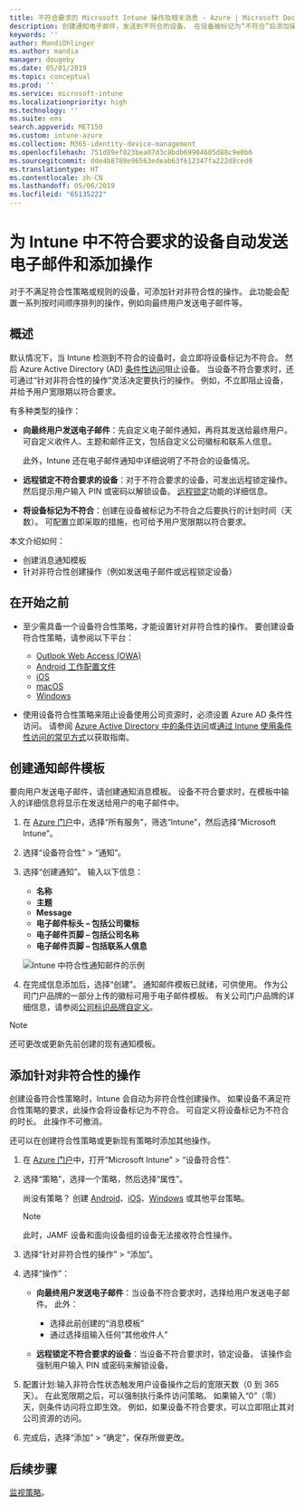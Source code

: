 ```yaml
---
title: 不符合要求的 Microsoft Intune 操作及相关消息 - Azure | Microsoft Docs
description: 创建通知电子邮件，发送到不符合的设备。 在设备被标记为“不符合”后添加操作，例如添加宽限期以符合要求，或创建计划用于阻止访问在满足符合要求之前进行访问。 在 Azure 中使用 Microsoft Intune 完成此操作。
keywords: ''
author: MandiOhlinger
ms.author: mandia
manager: dougeby
ms.date: 05/01/2019
ms.topic: conceptual
ms.prod: ''
ms.service: microsoft-intune
ms.localizationpriority: high
ms.technology: ''
ms.suite: ems
search.appverid: MET150
ms.custom: intune-azure
ms.collection: M365-identity-device-management
ms.openlocfilehash: 751d89ef023bea07d3c8bdb69904605d88c9e0b6
ms.sourcegitcommit: dde4b8788e96563edeab63f612347fa222d8ced0
ms.translationtype: HT
ms.contentlocale: zh-CN
ms.lasthandoff: 05/06/2019
ms.locfileid: "65135222"
---
```

# <a name="automate-email-and-add-actions-for-noncompliant-devices-in-intune"></a>为 Intune 中不符合要求的设备自动发送电子邮件和添加操作

对于不满足符合性策略或规则的设备，可添加针对非符合性的操作。 此功能会配置一系列按时间顺序排列的操作，例如向最终用户发送电子邮件等。

## <a name="overview"></a>概述

默认情况下，当 Intune 检测到不符合的设备时，会立即将设备标记为不符合。 然后 Azure Active Directory (AD) [条件性访问](https://docs.microsoft.com/azure/active-directory/active-directory-conditional-access-azure-portal)阻止设备。 当设备不符合要求时，还可通过“针对非符合性的操作”灵活决定要执行的操作。 例如，不立即阻止设备，并给予用户宽限期以符合要求。

有多种类型的操作：

- **向最终用户发送电子邮件**：先自定义电子邮件通知，再将其发送给最终用户。 可自定义收件人、主题和邮件正文，包括自定义公司徽标和联系人信息。

    此外，Intune 还在电子邮件通知中详细说明了不符合的设备情况。

- **远程锁定不符合要求的设备**：对于不符合要求的设备，可发出远程锁定操作。 然后提示用户输入 PIN 或密码以解锁设备。 [远程锁定](device-remote-lock.md)功能的详细信息。 

- **将设备标记为不符合**：创建在设备被标记为不符合之后要执行的计划时间（天数）。 可配置立即采取的措施，也可给予用户宽限期以符合要求。

本文介绍如何：

- 创建消息通知模板
- 针对非符合性创建操作（例如发送电子邮件或远程锁定设备）


## <a name="before-you-begin"></a>在开始之前

- 至少需具备一个设备符合性策略，才能设置针对非符合性的操作。 要创建设备符合性策略，请参阅以下平台：

  - [Outlook Web Access (OWA)](compliance-policy-create-android.md)
  - [Android 工作配置文件](compliance-policy-create-android-for-work.md)
  - [iOS](compliance-policy-create-ios.md)
  - [macOS](compliance-policy-create-mac-os.md)
  - [Windows](compliance-policy-create-windows.md)

- 使用设备符合性策略来阻止设备使用公司资源时，必须设置 Azure AD 条件性访问。 请参阅 [Azure Active Directory 中的条件访问](https://docs.microsoft.com/azure/active-directory/active-directory-conditional-access-azure-portal)或[通过 Intune 使用条件性访问的常见方式](conditional-access-intune-common-ways-use.md)以获取指南。

## <a name="create-a-notification-message-template"></a>创建通知邮件模板

要向用户发送电子邮件，请创建通知消息模板。 设备不符合要求时，在模板中输入的详细信息将显示在发送给用户的电子邮件中。

1. 在 [Azure 门户](https://portal.azure.com)中，选择“所有服务”，筛选“Intune”，然后选择“Microsoft Intune”。
2. 选择“设备符合性” > “通知”。
3. 选择“创建通知”。 输入以下信息：

   - **名称**
   - **主题**
   - **Message**
   - **电子邮件标头 – 包括公司徽标**
   - **电子邮件页脚 – 包括公司名称**
   - **电子邮件页脚 – 包括联系人信息**

   ![Intune 中符合性通知邮件的示例](./media/actionsfornoncompliance-1.PNG)

4. 在完成信息添加后，选择“创建”。 通知邮件模板已就绪，可供使用。 作为公司门户品牌的一部分上传的徽标可用于电子邮件模板。 有关公司门户品牌的详细信息，请参阅[公司标识品牌自定义](company-portal-app.md#company-identity-branding-customization)。

> [!NOTE]
> 还可更改或更新先前创建的现有通知模板。

## <a name="add-actions-for-noncompliance"></a>添加针对非符合性的操作

创建设备符合性策略时，Intune 会自动为非符合性创建操作。 如果设备不满足符合性策略的要求，此操作会将设备标记为不符合。 可自定义将设备标记为不符合的时长。 此操作不可撤消。

还可以在创建符合性策略或更新现有策略时添加其他操作。 

1. 在 [Azure 门户](https://portal.azure.com)中，打开“Microsoft Intune” > “设备符合性”.
2. 选择“策略”，选择一个策略，然后选择“属性”。 

    尚没有策略？ 创建 [Android](compliance-policy-create-android.md)、[iOS](compliance-policy-create-ios.md)、[Windows](compliance-policy-create-windows.md) 或其他平台策略。
  
    > [!NOTE]
    > 此时，JAMF 设备和面向设备组的设备无法接收符合性操作。

3. 选择“针对非符合性的操作” > “添加”。
4. 选择“操作”： 

    - **向最终用户发送电子邮件**：当设备不符合要求时，选择给用户发送电子邮件。 此外： 
    
         - 选择此前创建的“消息模板”
         - 通过选择组输入任何“其他收件人”
    
    - **远程锁定不符合要求的设备**：当设备不符合要求时，锁定设备。 该操作会强制用户输入 PIN 或密码来解锁设备。 
    
5. 配置计划:输入非符合性状态触发用户设备操作之后的宽限天数（0 到 365 天）。 在此宽限期之后，可以强制执行条件访问策略。 如果输入“0”（零）天，则条件访问将立即生效。 例如，如果设备不符合要求，可以立即阻止其对公司资源的访问。

6. 完成后，选择“添加” > “确定”，保存所做更改。

## <a name="next-steps"></a>后续步骤

[监视策略](compliance-policy-monitor.md)。
